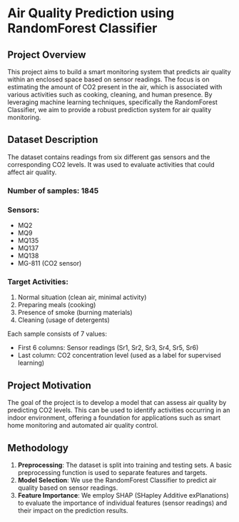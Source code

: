 # Air Quality Prediction using RandomForest Classifier

## Project Overview
This project aims to build a smart monitoring system that predicts air quality within an enclosed space based on sensor readings. The focus is on estimating the amount of CO2 present in the air, which is associated with various activities such as cooking, cleaning, and human presence. By leveraging machine learning techniques, specifically the RandomForest Classifier, we aim to provide a robust prediction system for air quality monitoring.

## Dataset Description
The dataset contains readings from six different gas sensors and the corresponding CO2 levels. It was used to evaluate activities that could affect air quality.

### Number of samples: 1845
### Sensors: 
  - MQ2
  - MQ9
  - MQ135
  - MQ137
  - MQ138
  - MG-811 (CO2 sensor)
### Target Activities: 
  1. Normal situation (clean air, minimal activity) 
  2. Preparing meals (cooking) 
  3. Presence of smoke (burning materials)
  4. Cleaning (usage of detergents)

Each sample consists of 7 values:
- First 6 columns: Sensor readings (Sr1, Sr2, Sr3, Sr4, Sr5, Sr6)
- Last column: CO2 concentration level (used as a label for supervised learning)

## Project Motivation
The goal of the project is to develop a model that can assess air quality by predicting CO2 levels. This can be used to identify activities occurring in an indoor environment, offering a foundation for applications such as smart home monitoring and automated air quality control.

## Methodology
1. **Preprocessing**: The dataset is split into training and testing sets. A basic preprocessing function is used to separate features and targets.
2. **Model Selection**: We use the RandomForest Classifier to predict air quality based on sensor readings.
3. **Feature Importance**: We employ SHAP (SHapley Additive exPlanations) to evaluate the importance of individual features (sensor readings) and their impact on the prediction results.